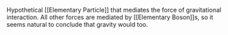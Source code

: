 Hypothetical [[Elementary Particle]] that mediates the force of gravitational interaction.
All other forces are mediated by [[Elementary Boson]]s, so it seems natural to conclude that gravity would too.